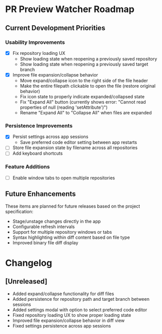 # PR Preview Watcher Roadmap

## Current Development Priorities

### Usability Improvements
- [x] Fix repository loading UX
  - Show loading state when reopening a previously saved repository 
  - Show loading state when reopening a previously saved target branch
- [x] Improve file expansion/collapse behavior
  - Move expand/collapse icon to the right side of the file header
  - Make the entire filepath clickable to open the file (restore original behavior)
  - Fix icon state to properly indicate expanded/collapsed state
  - Fix "Expand All" button (currently shows error: "Cannot read properties of null (reading 'setAttribute')")
  - Rename "Expand All" to "Collapse All" when files are expanded

### Persistence Improvements
- [x] Persist settings across app sessions
  - Save preferred code editor setting between app restarts
- [ ] Store file expansion state by filename across all repositories
- [ ] Add keyboard shortcuts

### Feature Additions
- [ ] Enable window tabs to open multiple repositories

## Future Enhancements

These items are planned for future releases based on the project specification:

- Stage/unstage changes directly in the app
- Configurable refresh intervals
- Support for multiple repository windows or tabs
- Syntax highlighting within diff content based on file type
- Improved binary file diff display

# Changelog

## [Unreleased]
- Added expand/collapse functionality for diff files
- Added persistence for repository path and target branch between sessions
- Added settings modal with option to select preferred code editor
- Fixed repository loading UX to show proper loading state
- Improved file expansion/collapse behavior in diff view
- Fixed settings persistence across app sessions